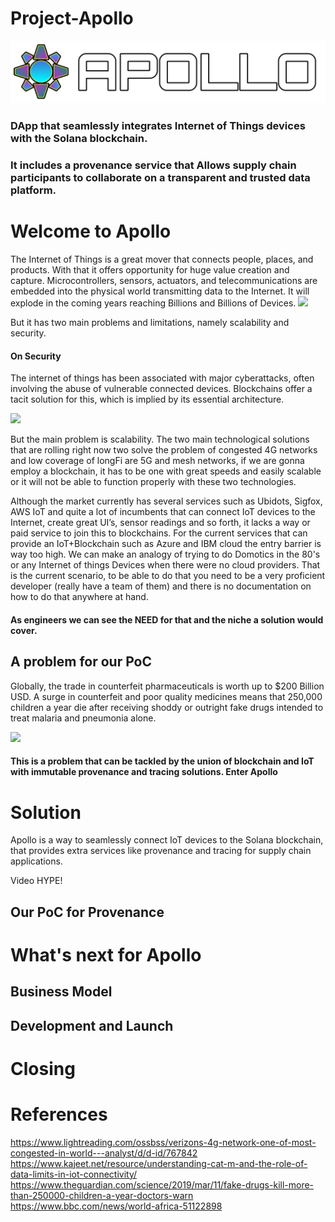 # Project-Apollo

<img src="https://raw.githubusercontent.com/altaga/Project-Apollo/main/Tech-Docs/Images/logo.png">

### DApp that seamlessly integrates Internet of Things devices with the Solana blockchain. 

### It includes a provenance service that Allows supply chain participants to collaborate on a transparent and trusted data platform.

# Welcome to Apollo

The Internet of Things is a great mover that connects people, places, and products.
With that it offers opportunity for huge value creation and capture. Microcontrollers, sensors, actuators, and telecommunications are embedded into the physical world transmitting data to the Internet.
It will explode in the coming years reaching Billions and Billions of Devices.
<img src="https://iot-analytics.com/wp/wp-content/uploads/2020/11/IoT-connections-total-number-of-device-connections-min.png">

But it has two main problems and limitations, namely scalability and security.


#### On Security

The internet of things has been associated with major cyberattacks, often involving the abuse of vulnerable connected devices. Blockchains offer a tacit solution for this, which is implied by its essential architecture.

<img src="https://specials-images.forbesimg.com/imageserve/1127637966/960x0.jpg?fit=scale" width=500>

But the main problem is scalability. The two main technological solutions that are rolling right now two solve the problem of congested 4G networks and low coverage of longFi are 5G and mesh networks, if we are gonna employ a blockchain, it has to be one with great speeds and easily scalable or it will not be able to function properly with these two technologies. 


Although the market currently has several services such as Ubidots, Sigfox, AWS IoT and quite a lot of incumbents that can connect IoT devices to the Internet, create great UI’s, sensor readings and so forth, it lacks a way or paid service to join this to blockchains. For the current services that can provide an IoT+Blockchain such as Azure and IBM cloud the entry barrier is way too high. We can  make an analogy of trying to do Domotics in the 80's or any Internet of things Devices when there were no cloud providers. That is the current scenario, to be able to do that you need  to be a very proficient developer (really have a team of them) and there is no documentation on how to do that anywhere at hand. 

#### As engineers we can see the NEED for that and the niche a solution would cover.

## A problem for our PoC

Globally, the trade in counterfeit pharmaceuticals is worth up to $200 Billion USD.  A surge in counterfeit and poor quality medicines means that 250,000 children a year die after receiving shoddy or outright fake drugs intended to treat malaria and pneumonia alone.

<img src="https://i.guim.co.uk/img/media/20491572b80293361199ca2fc95e49dfd85e1f42/0_240_5157_3094/master/5157.jpg?width=620&quality=85&auto=format&fit=max&s=769b733a241ddf213f4e32a96bc01c87">


#### This is a problem that can be tackled by the union of blockchain and IoT with immutable provenance and tracing solutions. Enter Apollo


# Solution

Apollo is a way to seamlessly connect IoT devices to the Solana blockchain, that provides extra services like provenance and tracing for supply chain applications.

Video HYPE!

## Our PoC for Provenance


# What's next for Apollo

## Business Model


## Development and Launch


# Closing 


# References

https://www.lightreading.com/ossbss/verizons-4g-network-one-of-most-congested-in-world---analyst/d/d-id/767842
https://www.kajeet.net/resource/understanding-cat-m-and-the-role-of-data-limits-in-iot-connectivity/
https://www.theguardian.com/science/2019/mar/11/fake-drugs-kill-more-than-250000-children-a-year-doctors-warn
https://www.bbc.com/news/world-africa-51122898

